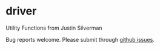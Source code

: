 # driver
Utility Functions from Justin Silverman

Bug reports welcome. Please submit through [github issues](https://github.com/jsilve24/driver/issues). 
